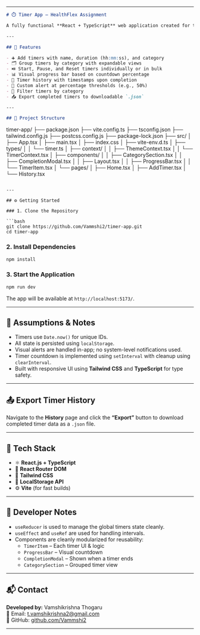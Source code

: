 
---

```markdown
# ⏱️ Timer App – HealthFlex Assignment

A fully functional **React + TypeScript** web application created for the **HealthFlex Assignment**. This app enables users to add, manage, and track multiple customizable timers with features like grouped categories, progress visualization, history tracking, and optional alerts — all built using modern React practices and Tailwind CSS.

---

## 🚀 Features

- ➕ Add timers with name, duration (hh:mm:ss), and category
- 🗂️ Group timers by category with expandable views
- ⏯️ Start, Pause, and Reset timers individually or in bulk
- 📊 Visual progress bar based on countdown percentage
- 📜 Timer history with timestamps upon completion
- 🔔 Custom alert at percentage thresholds (e.g., 50%)
- 🎯 Filter timers by category
- 📤 Export completed timers to downloadable `.json`

---

## 📁 Project Structure

```
timer-app/
├── package.json
├── vite.config.ts
├── tsconfig.json
├── tailwind.config.js
├── postcss.config.js
├── package-lock.json
├── src/
│   ├── App.tsx
│   ├── main.tsx
│   ├── index.css
│   ├── vite-env.d.ts
│   ├── types/
│   │   └── timer.ts
│   ├── context/
│   │   ├── ThemeContext.tsx
│   │   └── TimerContext.tsx
│   ├── components/
│   │   ├── CategorySection.tsx
│   │   ├── CompletionModal.tsx
│   │   ├── Layout.tsx
│   │   ├── ProgressBar.tsx
│   │   └── TimerItem.tsx
│   └── pages/
│       ├── Home.tsx
│       ├── AddTimer.tsx
│       └── History.tsx
```

---

## ⚙️ Getting Started

### 1. Clone the Repository

```bash
git clone https://github.com/Vammshi2/timer-app.git
cd timer-app
```

### 2. Install Dependencies

```bash
npm install
```

### 3. Start the Application

```bash
npm run dev
```

The app will be available at `http://localhost:5173/`.

---

## 📌 Assumptions & Notes

- Timers use `Date.now()` for unique IDs.
- All state is persisted using `localStorage`.
- Visual alerts are handled in-app; no system-level notifications used.
- Timer countdown is implemented using `setInterval` with cleanup using `clearInterval`.
- Built with responsive UI using **Tailwind CSS** and **TypeScript** for type safety.

---

## 📤 Export Timer History

Navigate to the **History** page and click the **“Export”** button to download completed timer data as a `.json` file.

---

## 🧠 Tech Stack

- ⚛️ **React.js + TypeScript**
- 🧭 **React Router DOM**
- 🎨 **Tailwind CSS**
- 💾 **LocalStorage API**
- ⚙️ **Vite** (for fast builds)

---

## 📝 Developer Notes

- `useReducer` is used to manage the global timers state cleanly.
- `useEffect` and `useRef` are used for handling intervals.
- Components are cleanly modularized for reusability:
  - `TimerItem` – Each timer UI & logic
  - `ProgressBar` – Visual countdown
  - `CompletionModal` – Shown when a timer ends
  - `CategorySection` – Grouped timer view

---

## 📬 Contact

**Developed by:** Vamshikrishna Thogaru  
📧 Email: [t.vamshikrishna2@gmail.com](mailto:t.vamshikrishna2@gmail.com)  
🔗 GitHub: [github.com/Vammshi2](https://github.com/Vammshi2)

---
```

